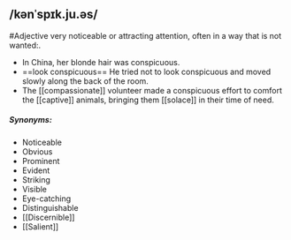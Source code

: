 ## /kənˈspɪk.ju.əs/  
#Adjective
very noticeable or attracting attention, often in a way that is not wanted:.

- In China, her blonde hair was conspicuous.
- ==look conspicuous== He tried not to look conspicuous and moved slowly along the back of the room.
- The [[compassionate]] volunteer made a conspicuous effort to comfort the [[captive]] animals, bringing them [[solace]] in their time of need.

##### Synonyms:
- Noticeable
- Obvious
- Prominent
- Evident
- Striking
- Visible
- Eye-catching
- Distinguishable
- [[Discernible]]
- [[Salient]]